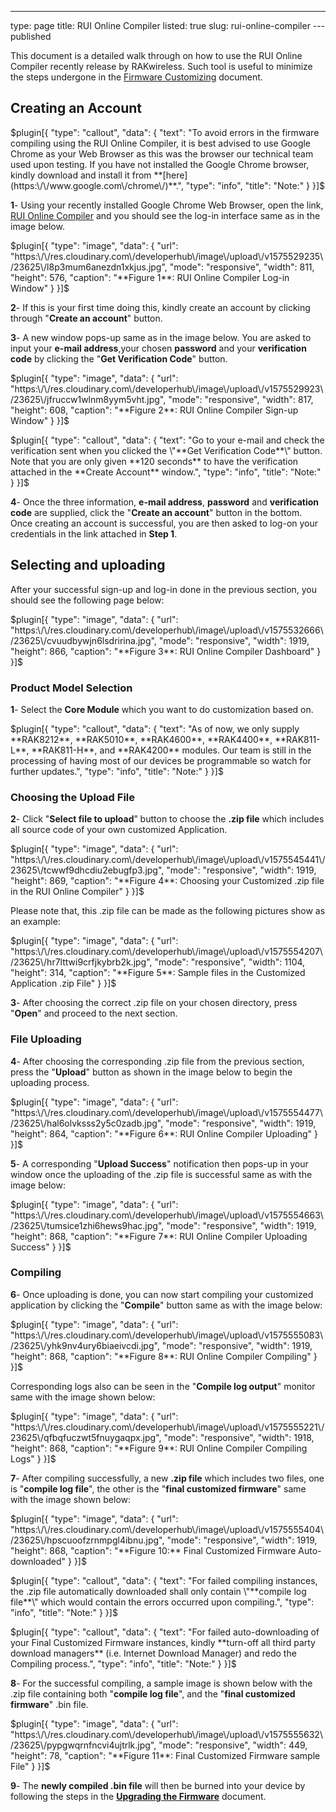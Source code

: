 ---
type: page
title: RUI Online Compiler
listed: true
slug: rui-online-compiler
---published

This document is a detailed walk through on how to use the RUI Online Compiler recently release by RAKwireless. Such tool is useful to minimize the steps undergone in the [Firmware Customizing](https://doc.rakwireless.com/rak4600----lora-module/firmware-customizing) document.

## Creating an Account

$plugin[{
    "type": "callout",
    "data": {
        "text": "To avoid errors in the firmware compiling using the RUI Online Compiler, it is best advised to use Google Chrome as your Web Browser as this was the browser our technical team used upon testing. If you have not installed the Google Chrome browser, kindly download and install it from **[here](https:\/\/www.google.com\/chrome\/)**.",
        "type": "info",
        "title": "Note:"
    }
}]$

**1**- Using your recently installed Google Chrome Web Browser, open the link, [RUI Online Compiler](http://47.112.137.11:12090/#/user/login) and you should see the log-in interface same as in the image below.

$plugin[{
    "type": "image",
    "data": {
        "url": "https:\/\/res.cloudinary.com\/developerhub\/image\/upload\/v1575529235\/23625\/l8p3mum6anezdn1xkjus.jpg",
        "mode": "responsive",
        "width": 811,
        "height": 576,
        "caption": "**Figure 1**: RUI Online Compiler Log-in Window"
    }
}]$

**2**- If this is your first time doing this, kindly create an account by clicking through "**Create an account**" button.

**3**- A new window pops-up same as in the image below. You are asked to input your **e-mail address**,your chosen **password** and your **verification code** by clicking the "**Get Verification Code**" button.

$plugin[{
    "type": "image",
    "data": {
        "url": "https:\/\/res.cloudinary.com\/developerhub\/image\/upload\/v1575529923\/23625\/jfruccw1wlnm8yym5vht.jpg",
        "mode": "responsive",
        "width": 817,
        "height": 608,
        "caption": "**Figure 2**: RUI Online Compiler Sign-up Window"
    }
}]$

$plugin[{
    "type": "callout",
    "data": {
        "text": "Go to your e-mail and check the verification sent when you clicked the \"**Get Verification Code**\" button. Note that you are only given **120 seconds** to have the verification attached in the **Create Account** window.",
        "type": "info",
        "title": "Note:"
    }
}]$

**4**- Once the three information, **e-mail address**, **password** and **verification code** are supplied, click the "**Create an account**" button in the bottom. Once creating an account is successful, you are then asked to log-on your credentials in the link attached in **Step 1**.

## Selecting and uploading

After your successful sign-up and log-in done in the previous section, you should see the following page below:

$plugin[{
    "type": "image",
    "data": {
        "url": "https:\/\/res.cloudinary.com\/developerhub\/image\/upload\/v1575532666\/23625\/cvuudbywjn6lsdririna.jpg",
        "mode": "responsive",
        "width": 1919,
        "height": 866,
        "caption": "**Figure 3**: RUI Online Compiler Dashboard"
    }
}]$

### Product Model Selection

**1**- Select the **Core Module** which you want to do customization based on.

$plugin[{
    "type": "callout",
    "data": {
        "text": "As of now, we only supply **RAK8212**, **RAK5010**, **RAK4600**, **RAK4400**, **RAK811-L**, **RAK811-H**, and **RAK4200** modules. Our team is still in the processing of having most of our devices be programmable so watch for further updates.",
        "type": "info",
        "title": "Note:"
    }
}]$

### Choosing the Upload File

**2**- Click "**Select file to upload**” button to choose the **.zip file** which includes all source code of your own customized Application.

$plugin[{
    "type": "image",
    "data": {
        "url": "https:\/\/res.cloudinary.com\/developerhub\/image\/upload\/v1575545441\/23625\/tcwwf9dhcdiu2ebugfp3.jpg",
        "mode": "responsive",
        "width": 1919,
        "height": 869,
        "caption": "**Figure 4**: Choosing your Customized .zip file in the RUI Online Compiler"
    }
}]$

Please note that, this .zip file can be made as the following pictures show as an example:

$plugin[{
    "type": "image",
    "data": {
        "url": "https:\/\/res.cloudinary.com\/developerhub\/image\/upload\/v1575554207\/23625\/hr7lttwi9crfjkybrb2k.jpg",
        "mode": "responsive",
        "width": 1104,
        "height": 314,
        "caption": "**Figure 5**: Sample files in the Customized Application .zip File"
    }
}]$

**3**- After choosing the correct .zip file on your chosen directory, press "**Open**" and proceed to the next section.

### File Uploading

**4**- After choosing the corresponding .zip file from the previous section, press the "**Upload**" button as shown in the image below to begin the uploading process.

$plugin[{
    "type": "image",
    "data": {
        "url": "https:\/\/res.cloudinary.com\/developerhub\/image\/upload\/v1575554477\/23625\/hal6olvksss2y5c0zadb.jpg",
        "mode": "responsive",
        "width": 1919,
        "height": 864,
        "caption": "**Figure 6**: RUI Online Compiler Uploading"
    }
}]$

**5**- A corresponding "**Upload Success**" notification then pops-up in your window once the uploading of the .zip file is successful same as with the image below:

$plugin[{
    "type": "image",
    "data": {
        "url": "https:\/\/res.cloudinary.com\/developerhub\/image\/upload\/v1575554663\/23625\/tumsice1zhi6hews9hac.jpg",
        "mode": "responsive",
        "width": 1919,
        "height": 868,
        "caption": "**Figure 7**: RUI Online Compiler Uploading Success"
    }
}]$

### Compiling

**6**- Once uploading is done, you can now start compiling your customized application by clicking the "**Compile**" button same as with the image below:

$plugin[{
    "type": "image",
    "data": {
        "url": "https:\/\/res.cloudinary.com\/developerhub\/image\/upload\/v1575555083\/23625\/yhk9nv4ury6biaeivcdi.jpg",
        "mode": "responsive",
        "width": 1919,
        "height": 868,
        "caption": "**Figure 8**: RUI Online Compiler Compiling"
    }
}]$

Corresponding logs also can be seen in the "**Compile log output**" monitor same with the image shown below:

$plugin[{
    "type": "image",
    "data": {
        "url": "https:\/\/res.cloudinary.com\/developerhub\/image\/upload\/v1575555221\/23625\/qfbqfuczwt5fnuygaqpx.jpg",
        "mode": "responsive",
        "width": 1918,
        "height": 868,
        "caption": "**Figure 9**: RUI Online Compiler Compiling Logs"
    }
}]$

**7**- After compiling successfully, a new **.zip file** which includes two files, one is "**compile log file**", the other is the "**final customized firmware**" same with the image shown below:

$plugin[{
    "type": "image",
    "data": {
        "url": "https:\/\/res.cloudinary.com\/developerhub\/image\/upload\/v1575555404\/23625\/hpscuoofzrnmpgl4ibnu.jpg",
        "mode": "responsive",
        "width": 1919,
        "height": 868,
        "caption": "**Figure 10:**  Final Customized Firmware Auto-downloaded"
    }
}]$

$plugin[{
    "type": "callout",
    "data": {
        "text": "For failed compiling instances, the .zip file automatically downloaded shall only contain \"**compile log file**\" which would contain the errors occurred upon compiling.",
        "type": "info",
        "title": "Note:"
    }
}]$

$plugin[{
    "type": "callout",
    "data": {
        "text": "For failed auto-downloading of your Final Customized Firmware instances, kindly **turn-off all third party download managers** (i.e. Internet Download Manager) and redo the Compiling process.",
        "type": "info",
        "title": "Note:"
    }
}]$

**8**- For the successful compiling, a sample image is shown below with the .zip file containing both "**compile log file**", and the "**final customized firmware**" .bin file.

$plugin[{
    "type": "image",
    "data": {
        "url": "https:\/\/res.cloudinary.com\/developerhub\/image\/upload\/v1575555632\/23625\/pypgwqrnfncvi4ujtrlk.jpg",
        "mode": "responsive",
        "width": 449,
        "height": 78,
        "caption": "**Figure 11**: Final Customized Firmware sample File"
    }
}]$

**9**- The **newly compiled .bin file** will then be burned into your device by following the steps in the **[Upgrading the Firmware](https://doc.rakwireless.com/rak4600----lora-module/device-firmware-upgrading)** document.

